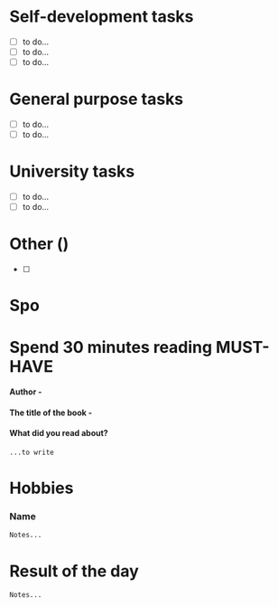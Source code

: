 # Self-development tasks
- [ ] to do...
- [ ] to do...
- [ ] to do...
# General purpose tasks
- [ ] to do...
- [ ] to do...
# University tasks
- [ ] to do...
- [ ] to do...

# Other ()
- [ ] 
# Spo
# Spend 30 minutes reading MUST-HAVE 
#### Author - 
#### The title of the book - 
#### What did you read about? 
	...to write 
# Hobbies
### Name
	Notes...
# Result of the day
	Notes...